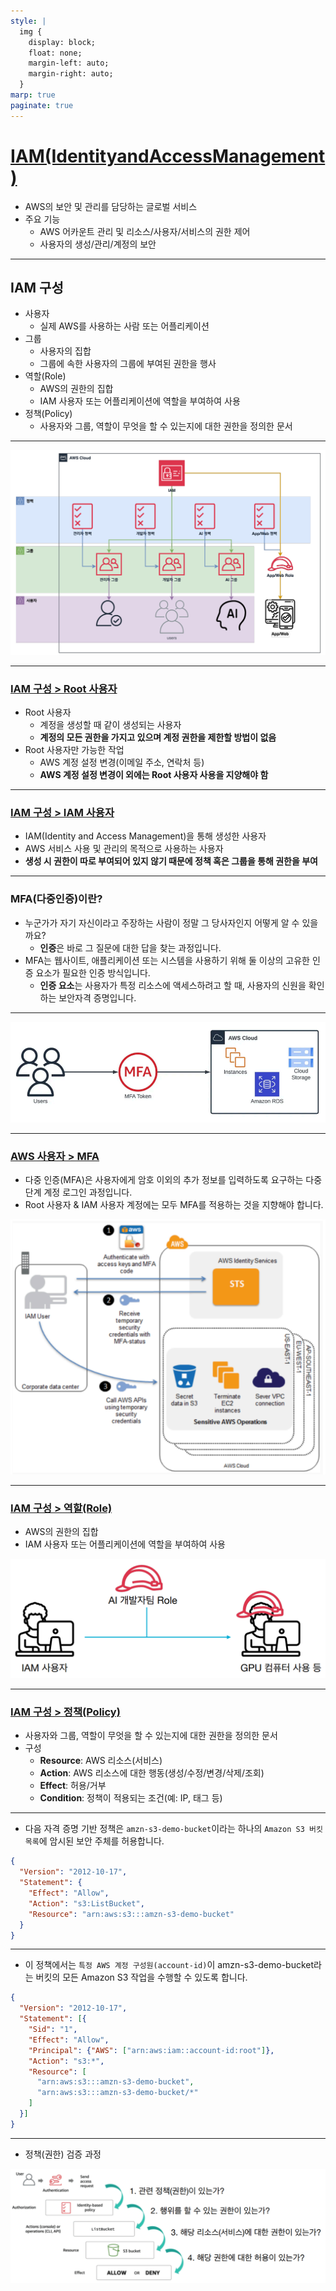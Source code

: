 ```yaml
---
style: |
  img {
    display: block;
    float: none;
    margin-left: auto;
    margin-right: auto;
  }
marp: true
paginate: true
---
```

# [IAM(IdentityandAccessManagement)](https://aws.amazon.com/ko/iam/)
- AWS의 보안 및 관리를 담당하는 글로벌 서비스
- 주요 기능
  - AWS 어카운트 관리 및 리소스/사용자/서비스의 권한 제어
  - 사용자의 생성/관리/계정의 보안

---
## IAM 구성 
- 사용자
  - 실제 AWS를 사용하는 사람 또는 어플리케이션
- 그룹
  - 사용자의 집합
  - 그룹에 속한 사용자의 그룹에 부여된 권한을 행사
- 역할(Role)
  - AWS의 권한의 집합
  - IAM 사용자 또는 어플리케이션에 역할을 부여하여 사용
- 정책(Policy)
  - 사용자와 그룹, 역할이 무엇을 할 수 있는지에 대한 권한을 정의한 문서

---
![w:900](./img/image.png)

---
### [IAM 구성 > Root 사용자](https://docs.aws.amazon.com/ko_kr/IAM/latest/UserGuide/id_root-user.html)
- Root 사용자
  - 계정을 생성할 때 같이 생성되는 사용자
  - **계정의 모든 권한을 가지고 있으며 계정 권한을 제한할 방법이 없음**
- Root 사용자만 가능한 작업
  - AWS 계정 설정 변경(이메일 주소, 연락처 등)
  - **AWS 계정 설정 변경이 외에는 Root 사용자 사용을 지양해야 함**

---
### [IAM 구성 > IAM 사용자](https://docs.aws.amazon.com/ko_kr/IAM/latest/UserGuide/id_users.html)
- IAM(Identity and Access Management)을 통해 생성한 사용자
- AWS 서비스 사용 및 관리의 목적으로 사용하는 사용자
- **생성 시 권한이 따로 부여되어 있지 않기 때문에 정책 혹은 그룹을 통해 권한을 부여**

---
### MFA(다중인증)이란?
- 누군가가 자기 자신이라고 주장하는 사람이 정말 그 당사자인지 어떻게 알 수 있을까요?
  - **인증**은 바로 그 질문에 대한 답을 찾는 과정입니다.
- MFA는 웹사이트, 애플리케이션 또는 시스템을 사용하기 위해 둘 이상의 고유한 인증 요소가 필요한 인증 방식입니다.
  - **인증 요소**는 사용자가 특정 리소스에 액세스하려고 할 때, 사용자의 신원을 확인하는 보안자격 증명입니다.

---
![alt text](./img/image-2.png)

---
### [AWS 사용자 > MFA](https://aws.amazon.com/ko/iam/features/mfa/)
- 다중 인증(MFA)은 사용자에게 암호 이외의 추가 정보를 입력하도록 요구하는 다중 단계 계정 로그인 과정입니다.
- Root 사용자 & IAM 사용자 계정에는 모두 MFA를 적용하는 것을 지향해야 합니다.

![bg right w:600](./img/image-3.png)

---
### [IAM 구성 > 역할(Role)](https://docs.aws.amazon.com/ko_kr/IAM/latest/UserGuide/id_roles.html)
- AWS의 권한의 집합
- IAM 사용자 또는 어플리케이션에 역할을 부여하여 사용

![alt text](./img/image-4.png)

---
### [IAM 구성 > 정책(Policy)](https://docs.aws.amazon.com/ko_kr/IAM/latest/UserGuide/access_policies.html)
- 사용자와 그룹, 역할이 무엇을 할 수 있는지에 대한 권한을 정의한 문서
- 구성
  - **Resource**: AWS 리소스(서비스)
  - **Action**: AWS 리소스에 대한 행동(생성/수정/변경/삭제/조회)
  - **Effect**: 허용/거부
  - **Condition**: 정책이 적용되는 조건(예: IP, 태그 등)

---
- 다음 자격 증명 기반 정책은 `amzn-s3-demo-bucket`이라는 하나의 `Amazon S3 버킷 목록`에 암시된 보안 주체를 허용합니다.

```json
{
  "Version": "2012-10-17",
  "Statement": {
    "Effect": "Allow",
    "Action": "s3:ListBucket",
    "Resource": "arn:aws:s3:::amzn-s3-demo-bucket"
  }
}
```

---
- 이 정책에서는 `특정 AWS 계정 구성원(account-id)`이 amzn-s3-demo-bucket라는 버킷의 모든 Amazon S3 작업을 수행할 수 있도록 합니다. 

```json
{
  "Version": "2012-10-17",
  "Statement": [{
    "Sid": "1",
    "Effect": "Allow",
    "Principal": {"AWS": ["arn:aws:iam::account-id:root"]},
    "Action": "s3:*",
    "Resource": [
      "arn:aws:s3:::amzn-s3-demo-bucket",
      "arn:aws:s3:::amzn-s3-demo-bucket/*"
    ]
  }]
}
```

---
- 정책(권한) 검증 과정

![alt text](./img/image-1.png)

